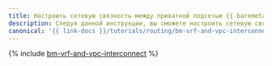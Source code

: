 ```yaml
---
title: Настроить сетевую связность между приватной подсетью {{ baremetal-name }} и подсетью {{ vpc-name }}
description: Следуя данной инструкции, вы сможете настроить сетевую связность между приватной подсетью {{ baremetal-full-name }} и подсетью {{ vpc-full-name }} с помощью {{ interconnect-full-name }}.
canonical: '{{ link-docs }}/tutorials/routing/bm-vrf-and-vpc-interconnect'
---
```


{% include [bm-vrf-and-vpc-interconnect](../../_tutorials/routing/bm-vrf-and-vpc-interconnect.md) %}